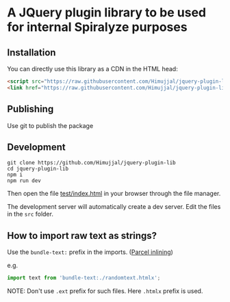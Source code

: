 # A JQuery plugin library to be used for internal Spiralyze purposes

## Installation

You can directly use this library as a CDN in the HTML head:

```html
<script src="https://raw.githubusercontent.com/Himujjal/jquery-plugin-lib/master/dist/index.js"></script>
<link href="https://raw.githubusercontent.com/Himujjal/jquery-plugin-lib/master/dist/index.css"/>
```

## Publishing

Use git to publish the package

## Development

```
git clone https://github.com/Himujjal/jquery-plugin-lib
cd jquery-plugin-lib
npm i
npm run dev
```

Then open the file [test/index.html](./test/index.html) in your browser through the file manager.

The development server will automatically create a dev server. Edit the files in the `src` folder.

## How to import raw text as strings?

Use the `bundle-text:` prefix in the imports. ([Parcel inlining](https://parceljs.org/features/bundle-inlining/))

e.g.

```js
import text from 'bundle-text:./randomtext.htmlx';
```

NOTE: Don't use `.ext` prefix for such files. Here `.htmlx` prefix is used.

